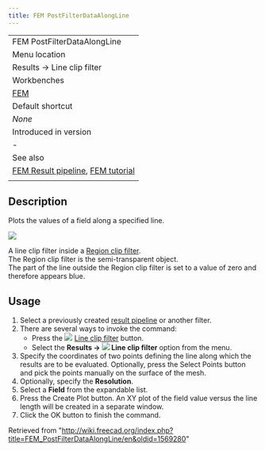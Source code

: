```yaml
---
title: FEM PostFilterDataAlongLine
---
```


|                                                                                                                               |
| ----------------------------------------------------------------------------------------------------------------------------- |
| FEM PostFilterDataAlongLine                                                                                                   |
| Menu location                                                                                                                 |
| Results → Line clip filter                                                                                                    |
| Workbenches                                                                                                                   |
| [FEM](/FEM_Workbench "FEM Workbench")                                                                                         |
| Default shortcut                                                                                                              |
| _None_                                                                                                                        |
| Introduced in version                                                                                                         |
| -                                                                                                                             |
| See also                                                                                                                      |
| [FEM Result pipeline](/FEM_PostPipelineFromResult "FEM PostPipelineFromResult"), [FEM tutorial](/FEM_tutorial "FEM tutorial") |
|                                                                                                                               |

## Description

Plots the values of a field along a specified line.

![](/images/FEM_Line-Clip-Filter-Example.png)

A line clip filter inside a [Region clip filter](/FEM_PostFilterClipRegion "FEM PostFilterClipRegion").  
The Region clip filter is the semi-transparent object.  
The part of the line outside the Region clip filter is set to a value of zero and therefore appears blue.

## Usage

1. Select a previously created [result pipeline](/FEM_PostPipelineFromResult "FEM PostPipelineFromResult") or another filter.
2. There are several ways to invoke the command:
   - Press the ![](/images/FEM_PostFilterDataAlongLine.svg) [Line clip filter](/FEM_PostFilterDataAlongLine "FEM PostFilterDataAlongLine") button.
   - Select the **Results → ![](/images/FEM_PostFilterDataAlongLine.svg) Line clip filter** option from the menu.
3. Specify the coordinates of two points defining the line along which the results are to be evaluated. Optionally, press the Select Points button and pick the points manually on the surface of the mesh.
4. Optionally, specify the **Resolution**.
5. Select a **Field** from the expandable list.
6. Press the Create Plot button. An XY plot of the field value versus the line length will be created in a separate window.
7. Click the OK button to finish the command.

Retrieved from "<http://wiki.freecad.org/index.php?title=FEM_PostFilterDataAlongLine/en&oldid=1569280>"
